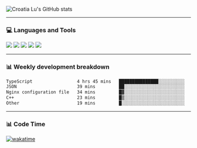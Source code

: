 ![Croatia Lu's GitHub stats](https://github-readme-stats.vercel.app/api?username=croatialu&show_icons=true&theme=transparent)

<hr>

### 💻 Languages and Tools

<code><a href="https://nodejs.org/en"><img src="https://api.iconify.design/skill-icons:nodejs-light.svg" /></a></code>
<code><a href="https://www.typescriptlang.org/"><img src="https://api.iconify.design/logos:typescript-icon.svg" /></a></code>
<code><a href="https://react.dev"><img src="https://api.iconify.design/logos:react.svg" /></a></code>
<code><a href="https://github.com/vuejs/core"><img src="https://api.iconify.design/logos:vue.svg" /></a></code> 
<code><a href="https://www.docker.com/"><img src="https://api.iconify.design/logos:docker-icon.svg" /></a></code> 

<hr>

### 📊 Weekly development breakdown

<!--START_SECTION:waka-->

```txt
TypeScript                 4 hrs 45 mins   ███████████████░░░░░░░░░░   59.99 %
JSON                       39 mins         ██░░░░░░░░░░░░░░░░░░░░░░░   08.22 %
Nginx configuration file   34 mins         █▓░░░░░░░░░░░░░░░░░░░░░░░   07.15 %
C++                        23 mins         █▒░░░░░░░░░░░░░░░░░░░░░░░   04.89 %
Other                      19 mins         █░░░░░░░░░░░░░░░░░░░░░░░░   04.09 %
```

<!--END_SECTION:waka-->

<hr>

### 📊 Code Time

[![wakatime](https://wakatime.com/badge/user/385c169e-5cb1-4640-b485-74e2af473e5d.svg)](https://wakatime.com/@croatialu)
